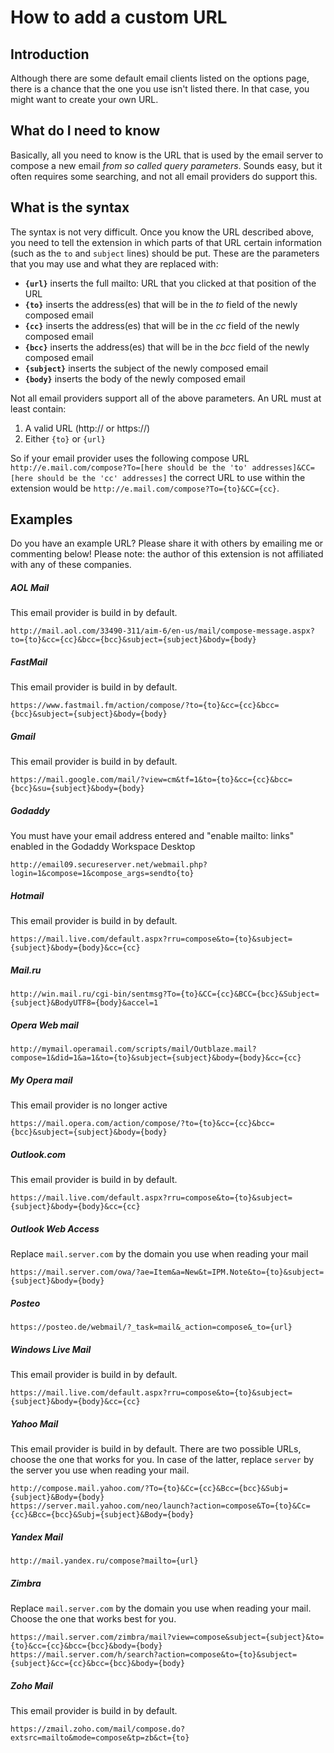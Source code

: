 # How to add a custom URL #

## Introduction ##

Although there are some default email clients listed on the options page, there is a chance that the one you use isn't listed there. In that case, you might want to create your own URL.

## What do I need to know ##

Basically, all you need to know is the URL that is used by the email server to compose a new email _from so called query parameters_. Sounds easy, but it often requires some searching, and not all email providers do support this.

## What is the syntax ##
The syntax is not very difficult. Once you know the URL described above, you need to tell the extension in which parts of that URL certain information (such as the `to` and `subject` lines) should be put. These are the parameters that you may use and what they are replaced with:

 * **`{url}`** inserts the full mailto: URL that you clicked at that position of the URL
 * **`{to}`** inserts the address(es) that will be in the _to_ field of the newly composed email
 * **`{cc}`** inserts the address(es) that will be in the _cc_ field of the newly composed email
 * **`{bcc}`** inserts the address(es) that will be in the _bcc_ field of the newly composed email
 * **`{subject}`** inserts the subject of the newly composed email
 * **`{body}`** inserts the body of the newly composed email

Not all email providers support all of the above parameters. An URL must at least contain:
  1. A valid URL (http:// or https://)
  1. Either `{to}` or `{url}`
  
So if your email provider uses the following compose URL
`http://e.mail.com/compose?To=[here should be the 'to' addresses]&CC=[here should be the 'cc' addresses]`
the correct URL to use within the extension would be
`http://e.mail.com/compose?To={to}&CC={cc}`.

## Examples ##
Do you have an example URL? Please share it with others by emailing me or commenting below!
Please note: the author of this extension is not affiliated with any of these companies.

##### AOL Mail #####
This email provider is build in by default.
```
http://mail.aol.com/33490-311/aim-6/en-us/mail/compose-message.aspx?to={to}&cc={cc}&bcc={bcc}&subject={subject}&body={body}
```

##### FastMail #####
This email provider is build in by default.
```
https://www.fastmail.fm/action/compose/?to={to}&cc={cc}&bcc={bcc}&subject={subject}&body={body}
```

##### Gmail #####
This email provider is build in by default.
```
https://mail.google.com/mail/?view=cm&tf=1&to={to}&cc={cc}&bcc={bcc}&su={subject}&body={body}
```

##### Godaddy #####
You must have your email address entered and "enable mailto: links" enabled in the Godaddy Workspace Desktop
```
http://email09.secureserver.net/webmail.php?login=1&compose=1&compose_args=sendto{to}
```

##### Hotmail #####
This email provider is build in by default.
```
https://mail.live.com/default.aspx?rru=compose&to={to}&subject={subject}&body={body}&cc={cc}
```

##### Mail.ru #####
```
http://win.mail.ru/cgi-bin/sentmsg?To={to}&CC={cc}&BCC={bcc}&Subject={subject}&BodyUTF8={body}&accel=1
```

##### Opera Web mail #####
```
http://mymail.operamail.com/scripts/mail/Outblaze.mail?compose=1&did=1&a=1&to={to}&subject={subject}&body={body}&cc={cc}
```

##### My Opera mail #####
This email provider is no longer active
```
https://mail.opera.com/action/compose/?to={to}&cc={cc}&bcc={bcc}&subject={subject}&body={body}
```

##### Outlook.com #####
This email provider is build in by default.
```
https://mail.live.com/default.aspx?rru=compose&to={to}&subject={subject}&body={body}&cc={cc}
```

##### Outlook Web Access #####
Replace `mail.server.com` by the domain you use when reading your mail
```
https://mail.server.com/owa/?ae=Item&a=New&t=IPM.Note&to={to}&subject={subject}&body={body}
```

##### Posteo #####
```
https://posteo.de/webmail/?_task=mail&_action=compose&_to={url}
```

##### Windows Live Mail #####
This email provider is build in by default.
```
https://mail.live.com/default.aspx?rru=compose&to={to}&subject={subject}&body={body}&cc={cc}
```

##### Yahoo Mail #####
This email provider is build in by default. There are two possible URLs, choose the one that works for you. In case of the latter, replace `server` by the server you use when reading your mail.
```
http://compose.mail.yahoo.com/?To={to}&Cc={cc}&Bcc={bcc}&Subj={subject}&Body={body}
https://server.mail.yahoo.com/neo/launch?action=compose&To={to}&Cc={cc}&Bcc={bcc}&Subj={subject}&Body={body}
```

##### Yandex Mail #####
```
http://mail.yandex.ru/compose?mailto={url}
```

##### Zimbra #####
Replace `mail.server.com` by the domain you use when reading your mail. Choose the one that works best for you.
```
https://mail.server.com/zimbra/mail?view=compose&subject={subject}&to={to}&cc={cc}&bcc={bcc}&body={body}
https://mail.server.com/h/search?action=compose&to={to}&subject={subject}&cc={cc}&bcc={bcc}&body={body}
```

##### Zoho Mail #####
This email provider is build in by default.
```
https://zmail.zoho.com/mail/compose.do?extsrc=mailto&mode=compose&tp=zb&ct={to}
```
